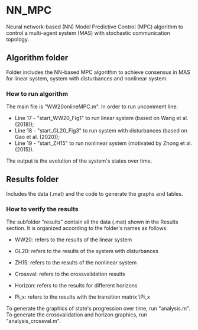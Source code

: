 # NN_MPC
Neural network-based (NN) Model Predictive Control (MPC) algorithm to control a multi-agent system (MAS) with stochastic communication topology.

## Algorithm folder
Folder includes the NN-based MPC algorithm to achieve consensus in MAS for linear system, system with disturbances and nonlinear system.

### How to run algorithm
The main file is "WW20onlineMPC.m". In order to run uncomment line:

* Line 17 - "start_WW20_Fig1" to run linear system (based on Wang et al. (2018));
* Line 18 - "start_GL20_Fig3" to run system with disturbances (based on Gao et al. (2020));
* Line 19 - "start_ZH15" to run nonlinear system (motivated by Zhong et al. (2015)).

The output is the evolution of the system's states over time.

## Results folder
Includes the data (.mat) and the code to generate the graphs and tables.

### How to verify the results
The subfolder "results" contain all the data (.mat) shown in the Results section. It is organized according to the folder's names as follows:

* WW20: refers to the results of the linear system
* GL20: refers to the results of the system with disturbances
* ZH15: refers to the results of the nonlinear system

* Crossval: refers to the crossvalidation results
* Horizon: refers to the results for different horizons
* Pi_x: refers to the results with the transition matrix \Pi_x

To generate the graphics of state's progression over time, run "analysis.m". To generate the crossvalidation and horizon graphics, run "analysis_crossval.m".
